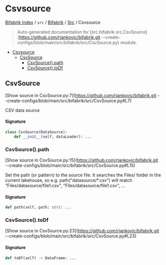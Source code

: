 # Csvsource

[Bifabrik Index](../../../README.md#bifabrik-index) /
`src` /
[Bifabrik](../index.md#bifabrik) /
[Src](./index.md#src) /
Csvsource

> Auto-generated documentation for [src.bifabrik.src.CsvSource](https://github.com/rjankovic/bifabrik.git --create-configs/blob/main/src/bifabrik/src/CsvSource.py) module.

- [Csvsource](#csvsource)
  - [CsvSource](#csvsource)
    - [CsvSource().path](#csvsource()path)
    - [CsvSource().toDf](#csvsource()todf)

## CsvSource

[Show source in CsvSource.py:7](https://github.com/rjankovic/bifabrik.git --create-configs/blob/main/src/bifabrik/src/CsvSource.py#L7)

CSV data source

#### Signature

```python
class CsvSource(DataSource):
    def __init__(self, dataLoader): ...
```

### CsvSource().path

[Show source in CsvSource.py:15](https://github.com/rjankovic/bifabrik.git --create-configs/blob/main/src/bifabrik/src/CsvSource.py#L15)

Set the path (or pattern) to the source file.
It searches the Files/ folder in the current lakehouse, so
e.g. path("datasource/*.csv") will match "Files/datasource/file1.csv", "Files/datasource/file1.csv", ...

#### Signature

```python
def path(self, path: str): ...
```

### CsvSource().toDf

[Show source in CsvSource.py:23](https://github.com/rjankovic/bifabrik.git --create-configs/blob/main/src/bifabrik/src/CsvSource.py#L23)

#### Signature

```python
def toDf(self) -> DataFrame: ...
```